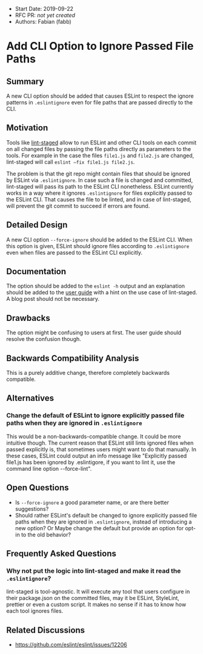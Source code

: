 -   Start Date: 2019-09-22
-   RFC PR: _not yet created_
-   Authors: Fabian (fabb)

# Add CLI Option to Ignore Passed File Paths

## Summary

A new CLI option should be added that causes ESLint to respect the ignore patterns in `.eslintignore` even for file paths that are passed directly to the CLI.

## Motivation

Tools like [lint-staged](https://github.com/okonet/lint-staged) allow to run ESLint and other CLI tools on each commit on all changed files by passing the file paths directly as parameters to the tools. For example in the case the files `file1.js` and `file2.js` are changed, lint-staged will call `eslint —fix file1.js file2.js`.

The problem is that the git repo might contain files that should be ignored by ESLint via `.eslintignore`. In case such a file is changed and committed, lint-staged will pass its path to the ESLint CLI nonetheless. ESLint currently works in a way where it ignores `.eslintignore` for files explicitly passed to the ESLint CLI. That causes the file to be linted, and in case of lint-staged, will prevent the git commit to succeed if errors are found.

## Detailed Design

A new CLI option `--force-ignore` should be added to the ESLint CLI. When this option is given, ESLint should ignore files according to `.eslintignore` even when files are passed to the ESLint CLI explicitly.

## Documentation

The option should be added to the `eslint -h` output and an explanation should be added to the [user guide](https://eslint.org/docs/user-guide/command-line-interface) with a hint on the use case of lint-staged. A blog post should not be necessary.

## Drawbacks

The option might be confusing to users at first. The user guide should resolve the confusion though.

## Backwards Compatibility Analysis

This is a purely additive change, therefore completely backwards compatible.

## Alternatives

### Change the default of ESLint to ignore explicitly passed file paths when they are ignored in `.eslintignore`

This would be a non-backwards-compatible change. It could be more intuitive though. The current reason that ESLint still lints ignored files when passed explicitly is, that sometimes users might want to do that manually. In these cases, ESLint could output an info message like "Explicitly passed file1.js has been ignored by .eslintigore, if you want to lint it, use the command line option --force-lint".

## Open Questions

-   Is `--force-ignore` a good parameter name, or are there better suggestions?
-   Should rather ESLint's default be changed to ignore explicitly passed file paths when they are ignored in `.eslintignore`, instead of introducing a new option? Or Maybe change the default but provide an option for opt-in to the old behavior?

## Frequently Asked Questions

### Why not put the logic into lint-staged and make it read the `.eslintignore`?

lint-staged is tool-agnostic. It will execute any tool that users configure in their package.json on the committed files, may it be ESLint, StyleLint, prettier or even a custom script. It makes no sense if it has to know how each tool ignores files.

## Related Discussions

-   https://github.com/eslint/eslint/issues/12206

